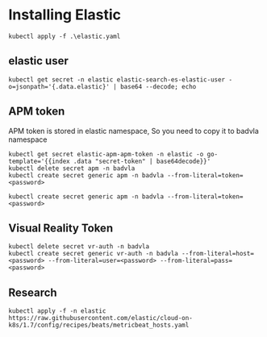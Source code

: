 # Installing Elastic
```
kubectl apply -f .\elastic.yaml
```


## elastic user
```
kubectl get secret -n elastic elastic-search-es-elastic-user -o=jsonpath='{.data.elastic}' | base64 --decode; echo
```

## APM token

APM token is stored in elastic namespace,
So you need to copy it to badvla namespace

```
kubectl get secret elastic-apm-apm-token -n elastic -o go-template='{{index .data "secret-token" | base64decode}}'
kubectl delete secret apm -n badvla
kubectl create secret generic apm -n badvla --from-literal=token=<password> 

kubectl create secret generic apm -n badvla --from-literal=token=<password> 
```

## Visual Reality Token
```
kubectl delete secret vr-auth -n badvla
kubectl create secret generic vr-auth -n badvla --from-literal=host=<password> --from-literal=user=<password> --from-literal=pass=<password> 
```


## Research
`kubectl apply -f -n elastic https://raw.githubusercontent.com/elastic/cloud-on-k8s/1.7/config/recipes/beats/metricbeat_hosts.yaml`




